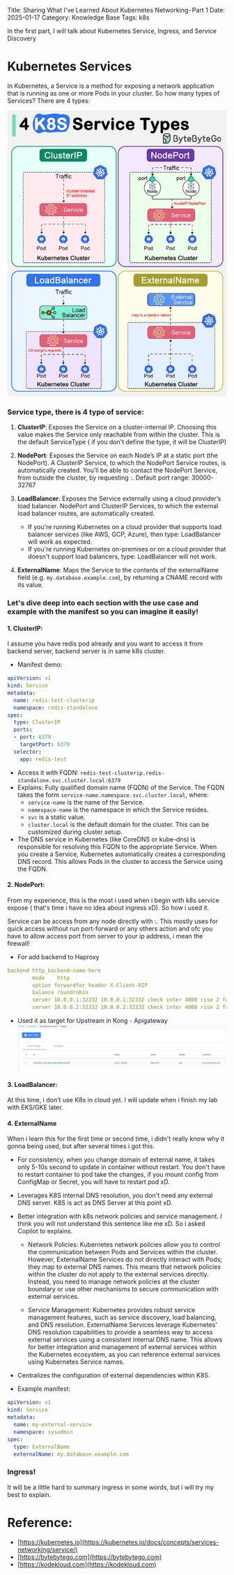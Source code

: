 Title: Sharing What I've Learned About Kubernetes Networking - Part 1
Date: 2025-01-17
Category: Knowledge Base
Tags: k8s

In the first part, I will talk about Kubernetes Service, Ingress, and Service Discovery


# Kubernetes Services
In Kubernetes, a Service is a method for exposing a network application that is running as one or more Pods in your cluster.
So how many types of Services? There are 4 types:

![2025-01-17](images/2025/01/17th_1.png)

### Service type, there is 4 type of service:

1. **ClusterIP**: Exposes the Service on a cluster-internal IP. Choosing this value makes the Service only reachable from within the cluster. This is the default ServiceType ( if you don't define the type, it will be ClusterIP)

2. **NodePort**: Exposes the Service on each Node’s IP at a static port (the NodePort). A ClusterIP Service, to which the NodePort Service routes, is automatically created. You’ll be able to contact the NodePort Service, from outside the cluster, by requesting <NodeIP>:<NodePort>. Default port range: 30000-32767

3. **LoadBalancer**: Exposes the Service externally using a cloud provider’s load balancer. NodePort and ClusterIP Services, to which the external load balancer routes, are automatically created.
    - If you're running Kubernetes on a cloud provider that supports load balancer services (like AWS, GCP, Azure), then type: LoadBalancer will work as expected.
    - If you're running Kubernetes on-premises or on a cloud provider that doesn't support load balancers, type: LoadBalancer will not work.

4. **ExternalName**: Maps the Service to the contents of the externalName field (e.g. `my.database.example.com`), by returning a CNAME record with its value.

### Let's dive deep into each section with the use case and example with the manifest so you can imagine it easily!

#### 1. **ClusterIP**: 
I assume you have redis pod already and you want to access it from backend server, backend server is in same k8s cluster. <br>

- Manifest demo: 
```yaml
apiVersion: v1
kind: Service
metadata:
  name: redis-test-clusterip
  namespace: redis-standalone
spec:
  type: ClusterIP
  ports:
  - port: 6379
    targetPort: 6379
  selector:
    app: redis-test
```

- Access it with FQDN: `redis-test-clusterip.redis-standalone.svc.cluster.local:6379`
- Explains: Fully qualified domain name (FQDN) of the Service. The FQDN takes the form `service-name.namespace.svc.cluster.local`, where:
    - `service-name` is the name of the Service.
    - `namespace-name` is the namespace in which the Service resides.
    - `svc` is a static value.
    - `cluster.local` is the default domain for the cluster. This can be customized during cluster setup.
- The DNS service in Kubernetes (like CoreDNS or kube-dns) is responsible for resolving this FQDN to the appropriate Service. When you create a Service, Kubernetes automatically creates a corresponding DNS record. This allows Pods in the cluster to access the Service using the FQDN.

#### 2. **NodePort**: 
From my experience, this is the most i used when i begin with k8s service expose ( that's time i have no idea about ingress xD). So how i used it.<br>

Service can be access from any node directly with <node-ip>:<port>. This mostly uses for quick access without run port-forward or any others action and ofc you have to allow access port from server to your ip address, i mean the firewall!

- For add backend to Haproxy <br>
```yaml
backend http_backend-name-here
        mode    http
        option forwardfor header X-Client-RIP
        balance roundrobin
        server 10.0.0.1:32332 10.0.0.1:32332 check inter 4000 rise 2 fall 10
        server 10.0.0.2:32332 10.0.0.2:32332 check inter 4000 rise 2 fall 10
```

- Used it as target for Upstream in Kong - Apigateway <br>
![alt text](images/2025/01/17th_2.png)

#### 3. LoadBalancer:
At this time, i don't use K8s in cloud yet. I will update when i finish my lab with EKS/GKE later.


#### 4. ExternalName
When i learn this for the first time or second time, i didn't really know why it gonna being used, but after several times i got this.

- For consistency, when you change domain of external name, it takes only 5-10s second to update in container without restart. You don't have to restart container to pod take the changes, if you mount config from ConfigMap or Secret, you will have to restart pod xD.

- Leverages K8S internal DNS resolution, you don't need any external DNS server. K8S is act as DNS Server at this point xD.

- Better integration with k8s network policies and service management. I think you will not understand this sentence like me xD. So i asked Copilot to explains.

    - Network Policies: Kubernetes network policies allow you to control the communication between Pods and Services within the cluster. However, ExternalName Services do not directly interact with Pods; they map to external DNS names. This means that network policies within the cluster do not apply to the external services directly. Instead, you need to manage network policies at the cluster boundary or use other mechanisms to secure communication with external services.

    - Service Management: Kubernetes provides robust service management features, such as service discovery, load balancing, and DNS resolution. ExternalName Services leverage Kubernetes' DNS resolution capabilities to provide a seamless way to access external services using a consistent internal DNS name. This allows for better integration and management of external services within the Kubernetes ecosystem, as you can reference external services using Kubernetes Service names.

- Centralizes the configuration of external dependencies within K8S.

- Example manifest:
```yaml
apiVersion: v1
kind: Service
metadata:
  name: my-external-service
  namespace: sysadmin
spec:
  type: ExternalName
  externalName: my.database.example.com
```

### Ingress!
It will be a little hard to summary ingress in some words, but i will try my best to explain.


# Reference:
- [https://kubernetes.io](https://kubernetes.io/docs/concepts/services-networking/service/)
- [https://bytebytego.com](https://bytebytego.com)
- [https://kodekloud.com](https://kodekloud.com)